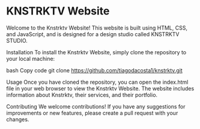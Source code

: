 # KNSTRKTV Website
Welcome to the Knstrktv Website! This website is built using HTML, CSS, and JavaScript, and is designed for a design studio called KNSTRKTV STUDIO.

Installation
To install the Knstrktv Website, simply clone the repository to your local machine:

bash
Copy code
git clone https://github.com/tiagodacosta1/knstrktv.git

Usage
Once you have cloned the repository, you can open the index.html file in your web browser to view the Knstrktv Website. The website includes information about Knstrktv, their services, and their portfolio.

Contributing
We welcome contributions! If you have any suggestions for improvements or new features, please create a pull request with your changes.
